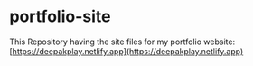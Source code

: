 # portfolio-site
This Repository having the site files for my portfolio website: [https://deepakplay.netlify.app](https://deepakplay.netlify.app)

